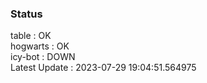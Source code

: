 ### Status


table : OK  
hogwarts : OK  
icy-bot : DOWN  
Latest Update : 2023-07-29 19:04:51.564975

